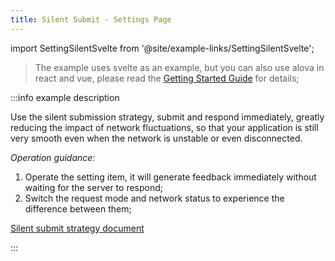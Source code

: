 ```yaml
---
title: Silent Submit - Settings Page
---
```


import SettingSilentSvelte from '@site/example-links/SettingSilentSvelte';

> The example uses svelte as an example, but you can also use alova in react and vue, please read the [Getting Started Guide](/v2/tutorial/getting-started) for details;

<SettingSilentSvelte></SettingSilentSvelte>

:::info example description

Use the silent submission strategy, submit and respond immediately, greatly reducing the impact of network fluctuations, so that your application is still very smooth even when the network is unstable or even disconnected.

_Operation guidance:_

1. Operate the setting item, it will generate feedback immediately without waiting for the server to respond;
2. Switch the request mode and network status to experience the difference between them;

[Silent submit strategy document](/v2/tutorial/strategy/seamless-data-interaction)

:::
